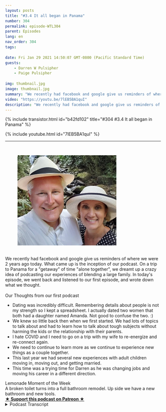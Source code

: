 ```yaml
---
layout: posts
title: "#3.4 It all began in Panama"
number: 304
permalink: episode-WTL304
parent: Episodes
lang: en
nav_order: 304
tags:

date: Fri Jan 29 2021 14:50:07 GMT-0800 (Pacific Standard Time)
guests:
    - Darren W Pulsipher
    - Paige Pulsipher

img: thumbnail.jpg
image: thumbnail.jpg
summary: "We recently had facebook and google give us reminders of where we were 2 years ago today. What came up is the inception of our podcast. On a trip to Panama for a getaway of time alone together, we dreamt up a crazy idea of podcasting our experiences of blending a large family. In today's episode, we went back and listened to our first episode, and wrote down what we thought."
video: "https://youtu.be/7lEB5BA1quI"
description: "We recently had facebook and google give us reminders of where we were 2 years ago today. What came up is the inception of our podcast. On a trip to Panama for a getaway of time alone together, we dreamt up a crazy idea of podcasting our experiences of blending a large family. In today's episode, we went back and listened to our first episode, and wrote down what we thought."
---
```


<div>
{% include transistor.html id="b42fd102" title="#304 #3.4 It all began in Panama" %}

{% include youtube.html id="7lEB5BA1quI" %}
</div>

---

<html><head></head><body><div>&nbsp;</div><div><figure data-trix-attachment="{&quot;contentType&quot;:&quot;image&quot;,&quot;height&quot;:291,&quot;url&quot;:&quot;https://1.bp.blogspot.com/-SnUJxnJf3lU/YBISsP9LeNI/AAAAAAAFYi0/Xm3L6-hhKIIpcrsx4hHZx-5SBgTH_Q2vwCNcBGAsYHQ/s320/panama.jpg&quot;,&quot;width&quot;:320}" data-trix-content-type="image" class="attachment attachment--preview"><img src="./image0.jpg" width="320" height="291"><figcaption class="attachment__caption"></figcaption></figure></div><div><br></div><div>We recently had facebook and google give us reminders of where we were 2 years ago today. What came up is the inception of our podcast. On a trip to Panama for a "getaway" of time "alone together", we dreamt up a crazy idea of podcasting our experiences of blending a large family. In today's episode, we went back and listened to our first episode, and wrote down what we thought.</div><div><br></div><div>Our Thoughts from our first podcast</div><ul><li>Dating was incredibly difficult. Remembering details about people is not my strength so I kept a spreadsheet. I actually dated two women that both had a daughter named Amanda. Not good to confuse the two. :)</li><li>We knew so little back then when we first started. We had lots of topics to talk about and had to learn how to talk about tough subjects without harming the kids or the relationship with their parents.</li><li>I hate COVID and I need to go on a trip with my wife to re-energize and re-connect again.</li><li>We need to continue to learn more as we continue to experience new things as a couple together.</li><li>This last year we had several new experiences with adult children moving in, moving out, and getting married.</li><li>This time was a trying time for Darren as he was changing jobs and moving his career in a different direction.</li></ul><div>Lemonade Moment of the Week</div><div>A broken toilet turns into a full bathroom remodel. Up side we have a new bathroom and new tools.</div>
<strong>
  <a href="https://www.patreon.com/wheresthelemonade" target="_donate" rel="payment" title="★ Support this podcast on Patreon ★">★ Support this podcast on Patreon ★</a>
</strong></body></html>

<details>
<summary> Podcast Transcript </summary>

<p></p>

</details>
